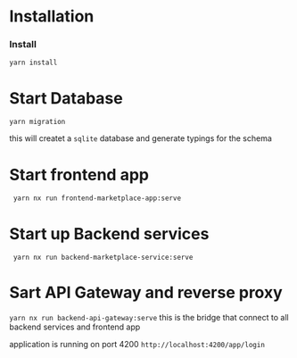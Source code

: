# Installation
 ### Install
 ```yarn install```
 # Start Database
 ```yarn migration```
 
 this will createt a `sqlite` database and generate typings for the schema

# Start frontend app
``` yarn nx run frontend-marketplace-app:serve```

# Start up Backend services
``` yarn nx run backend-marketplace-service:serve```

# Sart API Gateway and reverse proxy
```yarn nx run backend-api-gateway:serve```
this is the bridge that connect to all backend services and frontend app

application is running on port 4200
```http://localhost:4200/app/login```
